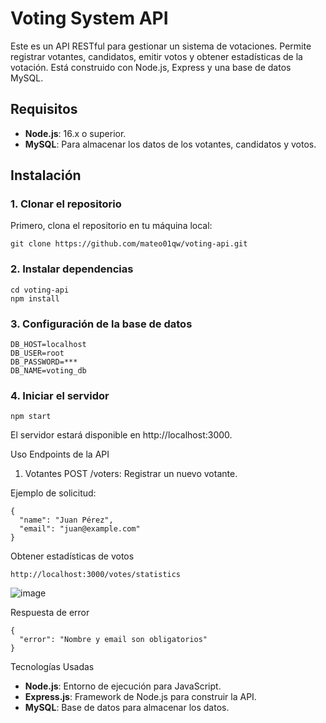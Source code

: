 # Voting System API

Este es un API RESTful para gestionar un sistema de votaciones. Permite registrar votantes, candidatos, emitir votos y obtener estadísticas de la votación. Está construido con Node.js, Express y una base de datos MySQL.

## Requisitos

- **Node.js**: 16.x o superior.
- **MySQL**: Para almacenar los datos de los votantes, candidatos y votos.

## Instalación

### 1. Clonar el repositorio

Primero, clona el repositorio en tu máquina local:

```
git clone https://github.com/mateo01qw/voting-api.git
```
### 2. Instalar dependencias
```
cd voting-api
npm install
````
### 3. Configuración de la base de datos
````
DB_HOST=localhost
DB_USER=root
DB_PASSWORD=***
DB_NAME=voting_db
````
### 4. Iniciar el servidor
````
npm start
````
El servidor estará disponible en http://localhost:3000.

Uso
Endpoints de la API
1. Votantes
POST /voters: Registrar un nuevo votante.

Ejemplo de solicitud:
````
{
  "name": "Juan Pérez",
  "email": "juan@example.com"
}
````
Obtener estadísticas de votos
````
http://localhost:3000/votes/statistics
````
![image](https://github.com/user-attachments/assets/8e3c1cdf-6397-4bf0-9d1b-4e1879e3041a)

Respuesta de error
````
{
  "error": "Nombre y email son obligatorios"
}
````

Tecnologías Usadas

- **Node.js**: Entorno de ejecución para JavaScript.
- **Express.js**: Framework de Node.js para construir la API.
- **MySQL**: Base de datos para almacenar los datos.
